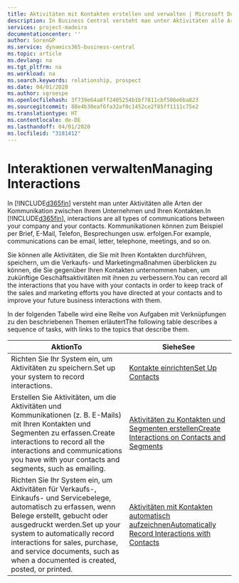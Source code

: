 ```yaml
---
title: Aktivitäten mit Kontakten erstellen und verwalten | Microsoft Docs
description: In Business Central versteht man unter Aktivitäten alle Arten der Kommunikation zwischen Ihrem Unternehmen und Ihren Kontakten. Kommunikationen können zum Beispiel per Brief, E-Mail, Telefon, Besprechungen usw. erfolgen.
services: project-madeira
documentationcenter: ''
author: SorenGP
ms.service: dynamics365-business-central
ms.topic: article
ms.devlang: na
ms.tgt_pltfrm: na
ms.workload: na
ms.search.keywords: relationship, prospect
ms.date: 04/01/2020
ms.author: sgroespe
ms.openlocfilehash: 3f739e64a8ff2405254b1bf7811cbf506e6ba823
ms.sourcegitcommit: 88e4b30eaf6fa32af0c1452ce2f85ff1111c75e2
ms.translationtype: HT
ms.contentlocale: de-DE
ms.lasthandoff: 04/01/2020
ms.locfileid: "3181412"
---
```

# <a name="managing-interactions"></a><span data-ttu-id="76d31-104">Interaktionen verwalten</span><span class="sxs-lookup"><span data-stu-id="76d31-104">Managing Interactions</span></span>
<span data-ttu-id="76d31-105">In [!INCLUDE[d365fin](includes/d365fin_md.md)] versteht man unter Aktivitäten alle Arten der Kommunikation zwischen Ihrem Unternehmen und Ihren Kontakten.</span><span class="sxs-lookup"><span data-stu-id="76d31-105">In [!INCLUDE[d365fin](includes/d365fin_md.md)], interactions are all types of communications between your company and your contacts.</span></span> <span data-ttu-id="76d31-106">Kommunikationen können zum Beispiel per Brief, E-Mail, Telefon, Besprechungen usw. erfolgen.</span><span class="sxs-lookup"><span data-stu-id="76d31-106">For example, communications can be email, letter, telephone, meetings, and so on.</span></span>

<span data-ttu-id="76d31-107">Sie können alle Aktivitäten, die Sie mit Ihren Kontakten durchführen, speichern, um die Verkaufs- und Marketingmaßnahmen überblicken zu können, die Sie gegenüber Ihren Kontakten unternommen haben, um zukünftige Geschäftsaktivitäten mit ihnen zu verbessern.</span><span class="sxs-lookup"><span data-stu-id="76d31-107">You can record all the interactions that you have with your contacts in order to keep track of the sales and marketing efforts you have directed at your contacts and to improve your future business interactions with them.</span></span>

<span data-ttu-id="76d31-108">In der folgenden Tabelle wird eine Reihe von Aufgaben mit Verknüpfungen zu den beschriebenen Themen erläutert</span><span class="sxs-lookup"><span data-stu-id="76d31-108">The following table describes a sequence of tasks, with links to the topics that describe them.</span></span>

| <span data-ttu-id="76d31-109">Aktion</span><span class="sxs-lookup"><span data-stu-id="76d31-109">To</span></span> | <span data-ttu-id="76d31-110">Siehe</span><span class="sxs-lookup"><span data-stu-id="76d31-110">See</span></span> |
| --- | --- |
| <span data-ttu-id="76d31-111">Richten Sie Ihr System ein, um Aktivitäten zu speichern.</span><span class="sxs-lookup"><span data-stu-id="76d31-111">Set up your system to record interactions.</span></span> |[<span data-ttu-id="76d31-112">Kontakte einrichten</span><span class="sxs-lookup"><span data-stu-id="76d31-112">Set Up Contacts</span></span>](marketing-setup-contacts.md) |
|<span data-ttu-id="76d31-113">Erstellen Sie Aktivitäten, um die Aktivitäten und Kommunikationen (z. B. E-Mails) mit Ihren Kontakten und Segmenten zu erfassen.</span><span class="sxs-lookup"><span data-stu-id="76d31-113">Create interactions to record all the interactions and communications you have with your contacts and segments, such as emailing.</span></span>|[<span data-ttu-id="76d31-114">Aktivitäten zu Kontakten und Segmenten erstellen</span><span class="sxs-lookup"><span data-stu-id="76d31-114">Create Interactions on Contacts and Segments</span></span>](marketing-how-create-interactions.md)|
|<span data-ttu-id="76d31-115">Richten Sie Ihr System ein, um Aktivitäten für Verkaufs-, Einkaufs- und Servicebelege, automatisch zu erfassen, wenn Belege erstellt, gebucht oder ausgedruckt werden.</span><span class="sxs-lookup"><span data-stu-id="76d31-115">Set up your system to automatically record interactions for sales, purchase, and service documents, such as when a documented is created, posted, or printed.</span></span>|[<span data-ttu-id="76d31-116">Aktivitäten mit Kontakten automatisch aufzeichnen</span><span class="sxs-lookup"><span data-stu-id="76d31-116">Automatically Record Interactions with Contacts</span></span>](marketing-auto-record-interactions.md)|
